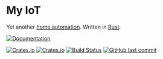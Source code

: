 # My IoT

Yet another [home automation](https://en.wikipedia.org/wiki/Home_automation). Written in [Rust](https://www.rust-lang.org/).

[![Documentation](https://img.shields.io/badge/-documentation-gray.svg?logo=rust&style=for-the-badge)](https://eigenein.github.io/my-iot-rs/)

[![Crates.io](https://img.shields.io/crates/v/my-iot?logo=rust)](https://crates.io/crates/my-iot)
[![Crates.io](https://img.shields.io/crates/l/my-iot)](https://crates.io/crates/my-iot)
[![Build Status](https://github.com/eigenein/my-iot-rs/workflows/build/badge.svg)](https://github.com/eigenein/my-iot-rs/actions)
[![GitHub last commit](https://img.shields.io/github/last-commit/eigenein/my-iot-rs?logo=github)](https://github.com/eigenein/my-iot-rs/commits/master)

